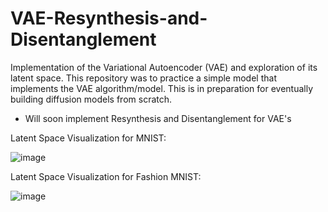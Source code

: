 # VAE-Resynthesis-and-Disentanglement
Implementation of the Variational Autoencoder (VAE) and exploration of its latent space. This repository was to practice a simple model that implements the VAE algorithm/model. This is in preparation for eventually building diffusion models from scratch. 
- Will soon implement Resynthesis and Disentanglement for VAE's 

Latent Space Visualization for MNIST:

![image](https://github.com/nickd16/VAE-Resynthesis-and-Disentanglement/assets/108239710/77bfc4b5-36dd-42ae-97db-2d376a5686a6)

Latent Space Visualization for Fashion MNIST:

![image](https://github.com/nickd16/VAE-Resynthesis-and-Disentanglement/assets/108239710/5b78248c-6cc7-44ef-abb9-a9007100667b)


